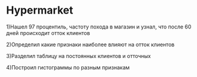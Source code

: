# Hypermarket

 1)Нашел 97 процентиль, частоту похода в магазин и узнал, что после 60 дней происходит отток клиентов
 
 2)Определил какие признаки наиболее влияют на отток клиентов
 
 3)Разделил таблицу на постоянных клиентов и отточных
 
 4)Построил гистограммы по разным признакам
